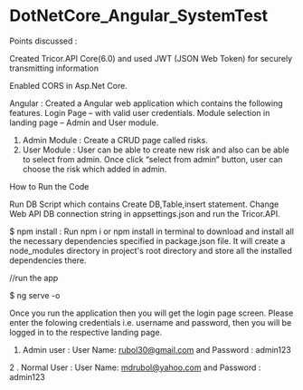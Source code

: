 # DotNetCore_Angular_SystemTest

Points discussed :

Created Tricor.API Core(6.0) and used JWT (JSON Web Token) for securely transmitting information

Enabled CORS in Asp.Net Core.

Angular : 
  Created a Angular web application which contains the following features.
  Login Page – with valid user credentials.
  Module selection in landing page – Admin and User module.
 
 1. Admin Module : Create a CRUD page called risks.
 2. User Module : User can be able to create new risk and also can be able to select from admin. Once click “select from admin” button, user can choose the risk which added in admin.


How to Run the Code 

Run DB Script which contains Create DB,Table,insert statement.
Change  Web API DB connection string in appsettings.json and run the Tricor.API. 

$ npm install : Run npm i or npm install in terminal to download and install all the necessary dependencies specified in package.json file. It will create a node_modules directory in project's root directory and store all the installed dependencies there.

//run the app

$ ng serve -o

Once you run the application then you will get the login page screen. Please enter the folowing credentials  i.e. username and password, then you will be logged in to the respective landing page.

 1.  Admin user  :   User Name: rubol30@gmail.com and Password : admin123 

  2 . Normal User :   User Name: mdrubol@yahoo.com and Password : admin123  

 

 
